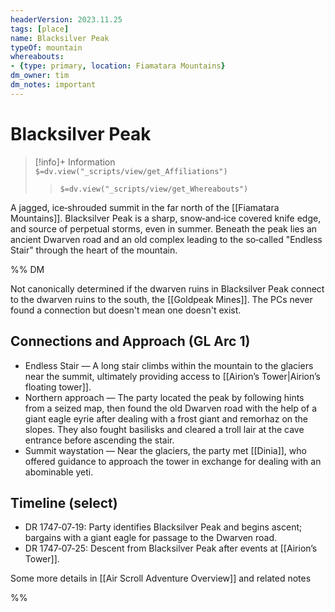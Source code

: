 ```yaml
---
headerVersion: 2023.11.25
tags: [place]
name: Blacksilver Peak
typeOf: mountain
whereabouts:
- {type: primary, location: Fiamatara Mountains}
dm_owner: tim
dm_notes: important
---
```

# Blacksilver Peak
>[!info]+ Information  
> `$=dv.view("_scripts/view/get_Affiliations")`  
>> `$=dv.view("_scripts/view/get_Whereabouts")`

A jagged, ice‑shrouded summit in the far north of the [[Fiamatara Mountains]]. Blacksilver Peak is a sharp, snow‑and‑ice covered knife edge, and source of perpetual storms, even in summer. Beneath the peak lies an ancient Dwarven road and an old complex leading to the so‑called "Endless Stair" through the heart of the mountain.

%% DM

Not canonically determined if the dwarven ruins in Blacksilver Peak connect to the dwarven ruins to the south, the [[Goldpeak Mines]]. The PCs never found a connection but doesn't mean one doesn't exist. 

## Connections and Approach (GL Arc 1)

- Endless Stair — A long stair climbs within the mountain to the glaciers near the summit, ultimately providing access to [[Airion’s Tower|Airion’s floating tower]].
- Northern approach — The party located the peak by following hints from a seized map, then found the old Dwarven road with the help of a giant eagle eyrie after dealing with a frost giant and remorhaz on the slopes. They also fought basilisks and cleared a troll lair at the cave entrance before ascending the stair.
- Summit waystation — Near the glaciers, the party met [[Dinia]], who offered guidance to approach the tower in exchange for dealing with an abominable yeti.

## Timeline (select)

- DR 1747‑07‑19: Party identifies Blacksilver Peak and begins ascent; bargains with a giant eagle for passage to the Dwarven road.
- DR 1747‑07‑25: Descent from Blacksilver Peak after events at [[Airion’s Tower]].

Some more details in [[Air Scroll Adventure Overview]] and related notes

%%